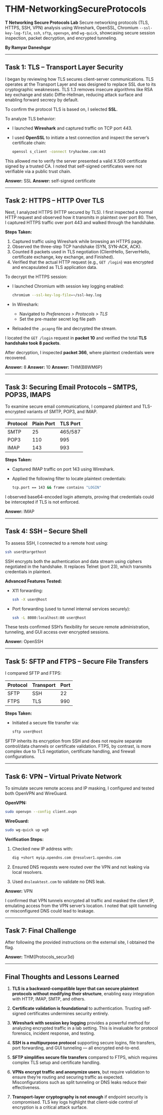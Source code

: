 
# THM-NetworkingSecureProtocols

**T Networking Secure Protocols Lab**
Secure networking protocols (TLS, HTTPS, SSH, VPN) analysis using Wireshark, OpenSSL, Chromium `--ssl-key-log-file`, `ssh`, `sftp`, `openvpn`, and `wg-quick`, showcasing secure session inspection, packet decryption, and encrypted tunneling.

**By Ramyar Daneshgar**

---

## Task 1: TLS – Transport Layer Security

I began by reviewing how TLS secures client-server communications. TLS operates at the Transport Layer and was designed to replace SSL due to its cryptographic weaknesses. TLS 1.3 removes insecure algorithms like RSA key exchange and static Diffie-Hellman, reducing attack surface and enabling forward secrecy by default.

To confirm the protocol TLS is based on, I selected **SSL**.

To analyze TLS behavior:

* I launched **Wireshark** and captured traffic on TCP port 443.
* I used **OpenSSL** to initiate a test connection and inspect the server’s certificate chain:

  ```bash
  openssl s_client -connect tryhackme.com:443
  ```

This allowed me to verify the server presented a valid X.509 certificate signed by a trusted CA. I noted that self-signed certificates were not verifiable via a public trust chain.

**Answer:** SSL
**Answer:** self-signed certificate

---

## Task 2: HTTPS – HTTP Over TLS

Next, I analyzed HTTPS (HTTP secured by TLS). I first inspected a normal HTTP request and observed how it transmits in plaintext over port 80. Then, I captured HTTPS traffic over port 443 and walked through the handshake.

**Steps Taken:**

1. Captured traffic using Wireshark while browsing an HTTPS page.
2. Observed the three-step TCP handshake (SYN, SYN-ACK, ACK).
3. Counted 8 packets used in TLS negotiation (ClientHello, ServerHello, certificate exchange, key exchange, and Finished).
4. Verified that the actual HTTP request (e.g., `GET /login`) was encrypted and encapsulated as TLS application data.

To decrypt the HTTPS session:

* I launched Chromium with session key logging enabled:

  ```bash
  chromium --ssl-key-log-file=~/ssl-key.log
  ```
* In Wireshark:

  * Navigated to *Preferences > Protocols > TLS*
  * Set the pre-master secret log file path
* Reloaded the `.pcapng` file and decrypted the stream.

I located the `GET /login` request in **packet 10** and verified the total **TLS handshake took 8 packets**.

After decryption, I inspected **packet 366**, where plaintext credentials were recovered.

**Answer:** 8
**Answer:** 10
**Answer:** THM{B8WM6P}

---

## Task 3: Securing Email Protocols – SMTPS, POP3S, IMAPS

To examine secure email communications, I compared plaintext and TLS-encrypted variants of SMTP, POP3, and IMAP.

| Protocol | Plain Port | TLS Port |
| -------- | ---------- | -------- |
| SMTP     | 25         | 465/587  |
| POP3     | 110        | 995      |
| IMAP     | 143        | 993      |

**Steps Taken:**

* Captured IMAP traffic on port 143 using Wireshark.
* Applied the following filter to locate plaintext credentials:

  ```bash
  tcp.port == 143 && frame contains "LOGIN"
  ```

I observed base64-encoded login attempts, proving that credentials could be intercepted if TLS is not enforced.

**Answer:** IMAP

---

## Task 4: SSH – Secure Shell

To assess SSH, I connected to a remote host using:

```bash
ssh user@targethost
```

SSH encrypts both the authentication and data stream using ciphers negotiated in the handshake. It replaces Telnet (port 23), which transmits credentials in plaintext.

**Advanced Features Tested:**

* X11 forwarding:

  ```bash
  ssh -X user@host
  ```
* Port forwarding (used to tunnel internal services securely):

  ```bash
  ssh -L 8080:localhost:80 user@host
  ```

These tests confirmed SSH’s flexibility for secure remote administration, tunneling, and GUI access over encrypted sessions.

**Answer:** OpenSSH

---

## Task 5: SFTP and FTPS – Secure File Transfers

I compared SFTP and FTPS:

| Protocol | Transport | Port |
| -------- | --------- | ---- |
| SFTP     | SSH       | 22   |
| FTPS     | TLS       | 990  |

**Steps Taken:**

* Initiated a secure file transfer via:

  ```bash
  sftp user@host
  ```

SFTP inherits its encryption from SSH and does not require separate control/data channels or certificate validation. FTPS, by contrast, is more complex due to TLS negotiation, certificate handling, and firewall configurations.

---

## Task 6: VPN – Virtual Private Network

To simulate secure remote access and IP masking, I configured and tested both OpenVPN and WireGuard.

**OpenVPN:**

```bash
sudo openvpn --config client.ovpn
```

**WireGuard:**

```bash
sudo wg-quick up wg0
```

**Verification Steps:**

1. Checked new IP address with:

   ```bash
   dig +short myip.opendns.com @resolver1.opendns.com
   ```
2. Ensured DNS requests were routed over the VPN and not leaking via local resolvers.
3. Used `dnsleaktest.com` to validate no DNS leak.

**Answer:** VPN

I confirmed that VPN tunnels encrypted all traffic and masked the client IP, emulating access from the VPN server’s location. I noted that split tunneling or misconfigured DNS could lead to leakage.

---

## Task 7: Final Challenge

After following the provided instructions on the external site, I obtained the flag.

**Answer:** THM{Protocols\_secur3d}

---

## Final Thoughts and Lessons Learned

1. **TLS is a backward-compatible layer that can secure plaintext protocols without modifying their structure**, enabling easy integration with HTTP, IMAP, SMTP, and others.

2. **Certificate validation is foundational** to authentication. Trusting self-signed certificates undermines security entirely.

3. **Wireshark with session key logging** provides a powerful method for analyzing encrypted traffic in a lab setting. This is invaluable for protocol forensics, incident response, and testing.

4. **SSH is a multipurpose protocol** supporting secure logins, file transfers, port forwarding, and GUI tunneling — all encrypted end-to-end.

5. **SFTP simplifies secure file transfers** compared to FTPS, which requires complex TLS setup and certificate handling.

6. **VPNs encrypt traffic and anonymize users**, but require validation to ensure they’re routing and securing traffic as expected. Misconfigurations such as split tunneling or DNS leaks reduce their effectiveness.

7. **Transport-layer cryptography is not enough** if endpoint security is compromised. TLS key logs highlight that client-side control of encryption is a critical attack surface.

